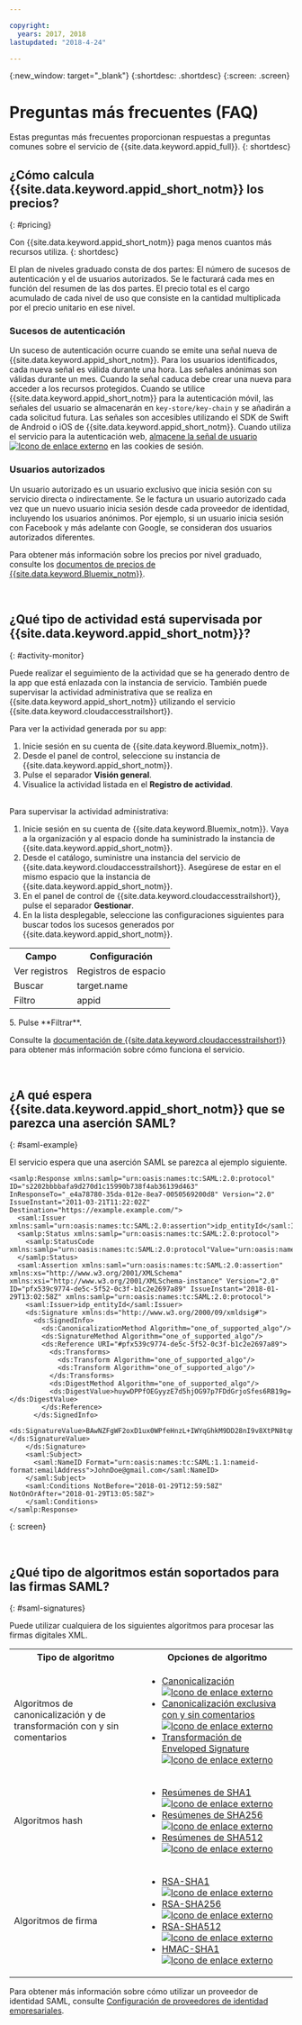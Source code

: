 ```yaml
---

copyright:
  years: 2017, 2018
lastupdated: "2018-4-24"

---
```


{:new_window: target="_blank"}
{:shortdesc: .shortdesc}
{:screen: .screen}


# Preguntas más frecuentes (FAQ)

Estas preguntas más frecuentes proporcionan respuestas a preguntas comunes sobre el servicio de {{site.data.keyword.appid_full}}.
{: shortdesc}


## ¿Cómo calcula {{site.data.keyword.appid_short_notm}} los precios?
{: #pricing}

Con {{site.data.keyword.appid_short_notm}} paga menos cuantos más recursos utiliza.
{: shortdesc}

El plan de niveles graduado consta de dos partes: El número de sucesos de autenticación y el de usuarios autorizados. Se le facturará cada mes en función del resumen de las dos partes. El precio total es el cargo acumulado de cada nivel de uso que consiste en la cantidad multiplicada por el precio unitario en ese nivel.

### Sucesos de autenticación

Un suceso de autenticación ocurre cuando se emite una señal nueva de {{site.data.keyword.appid_short_notm}}. Para los usuarios identificados, cada nueva señal es válida durante una hora. Las señales anónimas son válidas durante un mes. Cuando la señal caduca debe crear una nueva para acceder a los recursos protegidos. Cuando se utilice {{site.data.keyword.appid_short_notm}} para la autenticación móvil, las señales del usuario se almacenarán en `key-store/key-chain` y se añadirán a cada solicitud futura. Las señales son accesibles utilizando el SDK de Swift de Android o iOS de {{site.data.keyword.appid_short_notm}}. Cuando utiliza el servicio para la autenticación web, <a href="https://github.com/ibm-cloud-security/appid-serversdk-nodejs" target="_blank">almacene la señal de usuario <img src="../../icons/launch-glyph.svg" alt="Icono de enlace externo"></a> en las cookies de sesión.

### Usuarios autorizados

Un usuario autorizado es un usuario exclusivo que inicia sesión con su servicio directa o indirectamente. Se le factura un usuario autorizado cada vez que un nuevo usuario inicia sesión desde cada proveedor de identidad, incluyendo los usuarios anónimos. Por ejemplo, si un usuario inicia sesión con Facebook y más adelante con Google, se consideran dos usuarios autorizados diferentes.

Para obtener más información sobre los precios por nivel graduado, consulte los [documentos de precios de {{site.data.keyword.Bluemix_notm}}](/docs/billing-usage/how_charged.html#services).

</br>

## ¿Qué tipo de actividad está supervisada por {{site.data.keyword.appid_short_notm}}?
{: #activity-monitor}

Puede realizar el seguimiento de la actividad que se ha generado dentro de la app que está enlazada con la instancia de servicio. También puede supervisar la actividad administrativa que se realiza en {{site.data.keyword.appid_short_notm}} utilizando el servicio {{site.data.keyword.cloudaccesstrailshort}}.

Para ver la actividad generada por su app:

1. Inicie sesión en su cuenta de {{site.data.keyword.Bluemix_notm}}.
2. Desde el panel de control, seleccione su instancia de {{site.data.keyword.appid_short_notm}}.
3. Pulse el separador **Visión general**.
4. Visualice la actividad listada en el **Registro de actividad**.

</br>
Para supervisar la actividad administrativa:

1. Inicie sesión en su cuenta de {{site.data.keyword.Bluemix_notm}}. Vaya a la organización y al espacio donde ha suministrado la instancia de {{site.data.keyword.appid_short_notm}}.
2. Desde el catálogo, suministre una instancia del servicio de {{site.data.keyword.cloudaccesstrailshort}}. Asegúrese de estar en el mismo espacio que la instancia de {{site.data.keyword.appid_short_notm}}.
3. En el panel de control de {{site.data.keyword.cloudaccesstrailshort}}, pulse el separador **Gestionar**.
4. En la lista desplegable, seleccione las configuraciones siguientes para buscar todos los sucesos generados por {{site.data.keyword.appid_short_notm}}.
<table>
  <tr>
    <th> Campo </th>
    <th> Configuración </th>
  </tr>
  <tr>
    <td>Ver registros</td>
    <td>Registros de espacio</td>
  </tr>
  <tr>
    <td>Buscar</td>
    <td>target.name</td>
  </tr>
  <tr>
    <td>Filtro</td>
    <td>appid</td>
  </tr>
</table>
5. Pulse **Filtrar**.

Consulte la [documentación de {{site.data.keyword.cloudaccesstrailshort}}](/docs/services/cloud-activity-tracker/index.html) para obtener más información sobre cómo funciona el servicio.

</br>

## ¿A qué espera {{site.data.keyword.appid_short_notm}} que se parezca una aserción SAML?
{: #saml-example}

El servicio espera que una aserción SAML se parezca al ejemplo siguiente.

```
<samlp:Response xmlns:samlp="urn:oasis:names:tc:SAML:2.0:protocol" ID="s2202bbbbafa9d270d1c15990b738f4ab36139d463" InResponseTo="_e4a78780-35da-012e-8ea7-0050569200d8" Version="2.0" IssueInstant="2011-03-21T11:22:02Z" Destination="https://example.example.com/">
  <saml:Issuer xmlns:saml="urn:oasis:names:tc:SAML:2.0:assertion">idp_entityId</saml:Issuer>
  <samlp:Status xmlns:samlp="urn:oasis:names:tc:SAML:2.0:protocol">
    <samlp:StatusCode  xmlns:samlp="urn:oasis:names:tc:SAML:2.0:protocol"Value="urn:oasis:names:tc:SAML:2.0:status:Success"/>
  </samlp:Status>
  <saml:Assertion xmlns:saml="urn:oasis:names:tc:SAML:2.0:assertion" xmlns:xs="http://www.w3.org/2001/XMLSchema" xmlns:xsi="http://www.w3.org/2001/XMLSchema-instance" Version="2.0" ID="pfx539c9774-de5c-5f52-0c3f-b1c2e2697a89" IssueInstant="2018-01-29T13:02:58Z" xmlns:samlp="urn:oasis:names:tc:SAML:2.0:protocol">
    <saml:Issuer>idp_entityId</saml:Issuer>
    <ds:Signature xmlns:ds="http://www.w3.org/2000/09/xmldsig#">
      <ds:SignedInfo>
        <ds:CanonicalizationMethod Algorithm="one_of_supported_algo"/>
        <ds:SignatureMethod Algorithm="one_of_supported_algo"/>
        <ds:Reference URI="#pfx539c9774-de5c-5f52-0c3f-b1c2e2697a89">
          <ds:Transforms>
            <ds:Transform Algorithm="one_of_supported_algo"/>
            <ds:Transform Algorithm="one_of_supported_algo"/>
          </ds:Transforms>
          <ds:DigestMethod Algorithm="one_of_supported_algo"/>
          <ds:DigestValue>huywDPPfOEGyyzE7d5hjOG97p7FDdGrjoSfes6RB19g=</ds:DigestValue>
        </ds:Reference>
      </ds:SignedInfo>
 <ds:SignatureValue>BAwNZFgWF2oxD1ux0WPfeHnzL+IWYqGhkM9DD28nI9v8XtPN8tqmIb5y4bomaYknmNpWYn7TgNO2Rn/XOq+N9fTZXO2RybaC49iF+zWibRIcNwFKCCpDL6H6jA5eqJX2YKBR+K6Yt2JPoUIRLmqdgm2lMr4Nwq1KYcSzQ/yoV5W0SN/V5t8EfctFoaXVPdtfHVXkwqHeufo+L4gobFt9NRTzXB0SQEClA1L8hQ+/LhY4l46k1D0c34iWjVLZr+ecQyubf7rekOG/R7DjWCFMTke822dR+eJTPWFsHGSPWCDDHFYqB4QMinTvUnsngjY3AssPqIOjeUxjL3p+GXn8IQ==</ds:SignatureValue>
    </ds:Signature>
    <saml:Subject>
      <saml:NameID Format="urn:oasis:names:tc:SAML:1.1:nameid-format:emailAddress">JohnDoe@gmail.com</saml:NameID>
    </saml:Subject>
    <saml:Conditions NotBefore="2018-01-29T12:59:58Z" NotOnOrAfter="2018-01-29T13:05:58Z">
    </saml:Conditions>
</samlp:Response>
```
{: screen}

</br>

## ¿Qué tipo de algoritmos están soportados para las firmas SAML?
{: #saml-signatures}

Puede utilizar cualquiera de los siguientes algoritmos para procesar las firmas digitales XML.

<table>
  <tr>
    <th> Tipo de algoritmo </th>
    <th> Opciones de algoritmo </th>
  </tr>
  <tr>
    <td>Algoritmos de canonicalización y de transformación con y sin comentarios</td>
    <td><ul><li><a href="http://www.w3.org/TR/2001/REC-xml-c14n-20010315" target="_blank">Canonicalización <img src="../../icons/launch-glyph.svg" alt="Icono de enlace externo"></a></li>
    <li><a href="http://www.w3.org/2001/10/xml-exc-c14n#" target="_blank">Canonicalización exclusiva con y sin comentarios <img src="../../icons/launch-glyph.svg" alt="Icono de enlace externo"></a></li>
    <li><a href=" http://www.w3.org/2000/09/xmldsig#enveloped-signature" target="_blank">Transformación de Enveloped Signature <img src="../../icons/launch-glyph.svg" alt="Icono de enlace externo"></a></li></ul></td>
  </tr>
  <tr>
    <td>Algoritmos hash</td>
    <td><ul><li><a href="http://www.w3.org/2000/09/xmldsig#sha1" target="_blank">Resúmenes de SHA1 <img src="../../icons/launch-glyph.svg" alt="Icono de enlace externo"></a></li>
    <li><a href="http://www.w3.org/2001/04/xmlenc#sha256" target="_blank">Resúmenes de SHA256 <img src="../../icons/launch-glyph.svg" alt="Icono de enlace externo"></a></li>
    <li><a href="http://www.w3.org/2001/04/xmlenc#sha512" target="_blank">Resúmenes de SHA512 <img src="../../icons/launch-glyph.svg" alt="Icono de enlace externo"></a></li></ul></td>
  </tr>
  <tr>
    <td>Algoritmos de firma</td>
    <td><ul><li><a href="http://www.w3.org/2000/09/xmldsig#rsa-sha1" target="_blank">RSA-SHA1 <img src="../../icons/launch-glyph.svg" alt="Icono de enlace externo"></a></li>
    <li><a href="http://www.w3.org/2001/04/xmldsig-more#rsa-sha256" target="_blank">RSA-SHA256 <img src="../../icons/launch-glyph.svg" alt="Icono de enlace externo"></a></li>
    <li><a href="http://www.w3.org/2001/04/xmldsig-more#rsa-sha512" target="_blank">RSA-SHA512 <img src="../../icons/launch-glyph.svg" alt="Icono de enlace externo"></a></li>
    <li><a href="http://www.w3.org/2000/09/xmldsig#hmac-sha1" target="_blank">HMAC-SHA1 <img src="../../icons/launch-glyph.svg" alt="Icono de enlace externo"></a></li></ul></td>
  </tr>
</table>

Para obtener más información sobre cómo utilizar un proveedor de identidad SAML, consulte [Configuración de proveedores de identidad empresariales](enterprise.html).
